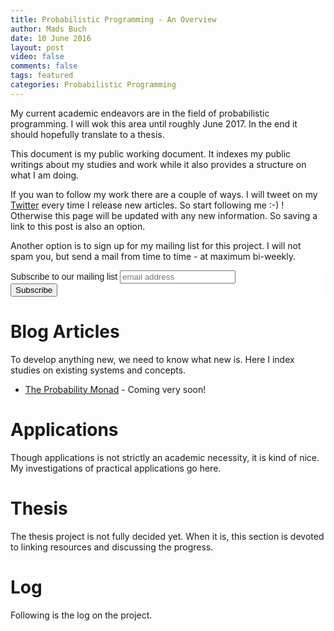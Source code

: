 ```yaml
---
title: Probabilistic Programming - An Overview
author: Mads Buch
date: 10 June 2016
layout: post
video: false
comments: false
tags: featured
categories: Probabilistic Programming
---
```


My current academic endeavors are in the field of probabilistic programming. I
will wok this area until roughly June 2017. In the end it should hopefully
translate to a thesis.

This document is my public working document. It indexes my public writings
about my studies and work while it also provides a structure on what I am
doing.

If you wan to follow my work there are a couple of ways. I will tweet
on my [Twitter](https://twitter.com/madspbuch) every time I release
new articles. So start following me :-) !
Otherwise this page will be updated with any new information. So saving
a link to this post is also an option.

Another option is to sign up for my mailing list for this project. I will
not spam you, but send a mail from time to time - at maximum bi-weekly.

<!-- Begin MailChimp Signup Form -->
<link href="//cdn-images.mailchimp.com/embedcode/horizontal-slim-10_7.css" rel="stylesheet" type="text/css">
<style type="text/css">
    #mc_embed_signup{background:#fff; clear:left; font:14px Helvetica,Arial,sans-serif; width:100%;}
    /* Add your own MailChimp form style overrides in your site stylesheet or in this style block.
       We recommend moving this block and the preceding CSS link to the HEAD of your HTML file. */
</style>
<div id="mc_embed_signup">
<form action="//madsbuch.us13.list-manage.com/subscribe/post?u=8d0671561804ecce8e34db3b9&amp;id=586fd816d0" method="post" id="mc-embedded-subscribe-form" name="mc-embedded-subscribe-form" class="validate" target="_blank" novalidate>
    <div id="mc_embed_signup_scroll">
    <label for="mce-EMAIL">Subscribe to our mailing list</label>
    <input type="email" value="" name="EMAIL" class="email" id="mce-EMAIL" placeholder="email address" required>
    <!-- real people should not fill this in and expect good things - do not remove this or risk form bot signups-->
    <div style="position: absolute; left: -5000px;" aria-hidden="true"><input type="text" name="b_8d0671561804ecce8e34db3b9_586fd816d0" tabindex="-1" value=""></div>
    <div class="clear"><input type="submit" value="Subscribe" name="subscribe" id="mc-embedded-subscribe" class="button"></div>
    </div>
</form>
</div>

<!--End mc_embed_signup-->

# Blog Articles
To develop anything new, we need to know what new is. Here I index studies
on existing systems and concepts.

* [The Probability Monad](/blog/the-probability-monad/) - Coming very soon!

# Applications
Though applications is not strictly an academic necessity, it is kind
of nice. My investigations of practical applications go here.

# Thesis
The thesis project is not fully decided yet. When it is, this section is
devoted to linking resources and discussing the progress.

# Log
Following is the log on the project.
